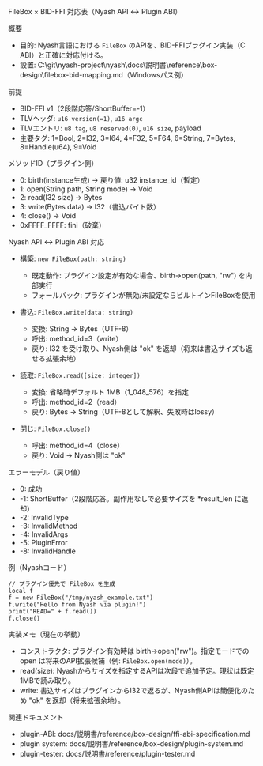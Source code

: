 FileBox × BID-FFI 対応表（Nyash API ↔ Plugin ABI）

概要
- 目的: Nyash言語における `FileBox` のAPIを、BID-FFIプラグイン実装（C ABI）と正確に対応付ける。
- 設置: C:\git\nyash-project\nyash\docs\説明書\reference\box-design\filebox-bid-mapping.md（Windowsパス例）

前提
- BID-FFI v1（2段階応答/ShortBuffer=-1）
- TLVヘッダ: `u16 version(=1)`, `u16 argc`
- TLVエントリ: `u8 tag`, `u8 reserved(0)`, `u16 size`, payload
- 主要タグ: 1=Bool, 2=I32, 3=I64, 4=F32, 5=F64, 6=String, 7=Bytes, 8=Handle(u64), 9=Void

メソッドID（プラグイン側）
- 0: birth(instance生成) → 戻り値: u32 instance_id（暫定）
- 1: open(String path, String mode) → Void
- 2: read(I32 size) → Bytes
- 3: write(Bytes data) → I32（書込バイト数）
- 4: close() → Void
- 0xFFFF_FFFF: fini（破棄）

Nyash API ↔ Plugin ABI 対応
- 構築: `new FileBox(path: string)`
  - 既定動作: プラグイン設定が有効な場合、birth→open(path, "rw") を内部実行
  - フォールバック: プラグインが無効/未設定ならビルトインFileBoxを使用

- 書込: `FileBox.write(data: string)`
  - 変換: String → Bytes（UTF-8）
  - 呼出: method_id=3（write）
  - 戻り: I32 を受け取り、Nyash側は "ok" を返却（将来は書込サイズも返せる拡張余地）

- 読取: `FileBox.read([size: integer])`
  - 変換: 省略時デフォルト 1MB（1_048_576）を指定
  - 呼出: method_id=2（read）
  - 戻り: Bytes → String（UTF-8として解釈、失敗時はlossy）

- 閉じ: `FileBox.close()`
  - 呼出: method_id=4（close）
  - 戻り: Void → Nyash側は "ok"

エラーモデル（戻り値）
- 0: 成功
- -1: ShortBuffer（2段階応答。副作用なしで必要サイズを *result_len に返却）
- -2: InvalidType
- -3: InvalidMethod
- -4: InvalidArgs
- -5: PluginError
- -8: InvalidHandle

例（Nyashコード）
```
// プラグイン優先で FileBox を生成
local f
f = new FileBox("/tmp/nyash_example.txt")
f.write("Hello from Nyash via plugin!")
print("READ=" + f.read())
f.close()
```

実装メモ（現在の挙動）
- コンストラクタ: プラグイン有効時は birth→open("rw")。指定モードでの open は将来のAPI拡張候補（例: `FileBox.open(mode)`）。
- read(size): Nyashからサイズを指定するAPIは次段で追加予定。現状は既定1MBで読み取り。
- write: 書込サイズはプラグインからI32で返るが、Nyash側APIは簡便化のため "ok" を返却（将来拡張余地）。

関連ドキュメント
- plugin-ABI: docs/説明書/reference/box-design/ffi-abi-specification.md
- plugin system: docs/説明書/reference/box-design/plugin-system.md
- plugin-tester: docs/説明書/reference/plugin-tester.md

